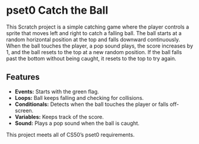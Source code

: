# pset0 Catch the Ball

This Scratch project is a simple catching game where the player controls a sprite that moves left and right to catch a falling ball. The ball starts at a random horizontal position at the top and falls downward continuously. When the ball touches the player, a pop sound plays, the score increases by 1, and the ball resets to the top at a new random position. If the ball falls past the bottom without being caught, it resets to the top to try again.

## Features
- **Events:** Starts with the green flag.
- **Loops:** Ball keeps falling and checking for collisions.
- **Conditionals:** Detects when the ball touches the player or falls off-screen.
- **Variables:** Keeps track of the score.
- **Sound:** Plays a pop sound when the ball is caught.

This project meets all of CS50’s pset0 requirements.
